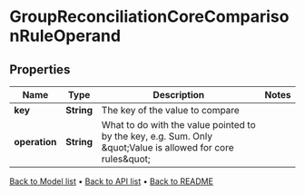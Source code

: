 

# GroupReconciliationCoreComparisonRuleOperand


## Properties

| Name | Type | Description | Notes |
|------------ | ------------- | ------------- | -------------|
|**key** | **String** | The key of the value to compare |  |
|**operation** | **String** | What to do with the value pointed to by the key, e.g. Sum. Only \&quot;Value is allowed for core rules\&quot; |  |



[Back to Model list](../README.md#documentation-for-models) &#8226; [Back to API list](../README.md#documentation-for-api-endpoints) &#8226; [Back to README](../README.md)


